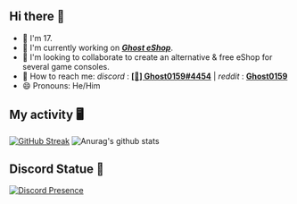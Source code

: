 ## Hi there 👋

- 🍰 I'm 17.
- 🔭 I'm currently working on **_[Ghost eShop](https://ghosteshop.com)_**.
- 👯 I'm looking to collaborate to create an alternative & free eShop for several game consoles.
- 📮 How to reach me:  _discord_ : **[[👻] Ghost0159#4454](https://discord.com/users/540888527651733511)** | _reddit_ : **[Ghost0159](https://www.reddit.com/user/Ghost0159)**
- 😄 Pronouns: He/Him


## My activity 🖥️ 

[![GitHub Streak](https://github-readme-streak-stats.herokuapp.com?user=Ghost0159&theme=tokyonight&date_format=M%20j%5B%2C%20Y%5D)](https://git.io/streak-stats) ![Anurag's github stats](https://github-readme-stats.vercel.app/api?username=ghost0159&show_icons=true&locale=en&count_private=true&bg_color=ffffff,F9F9F9)


## Discord Statue 🤖

[![Discord Presence](https://lanyard.cnrad.dev/api/540888527651733511)](https://discord.com/users/540888527651733511)
